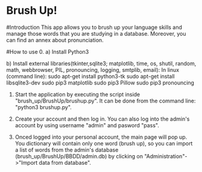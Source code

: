# Brush Up!

#Introduction
This app allows you to brush up your language skills and manage those words that you are studying in a database. Moreover, you can find an annex about pronunciation.

#How to use
0. a) Install Python3

   b) Install external libraries(tkinter,sqlite3; matplotlib, time, os, shutil, random, math, webbrowser, PIL, pronouncing, logging, smtplib, email):
In linux (command line):
sudo apt-get install python3-tk
sudo apt-get install libsqlite3-dev
sudo pip3 matplotlib
sudo pip3 Pillow
sudo pip3 pronouncing


1. Start the application by executing the script inside "brush_up/BrushUp/brushup.py". It can be done from the command line: "python3 brushup.py".

2. Create your account and then log in. You can also log into the admin's account by using username "admin" and pasword "pass".

3. Onced logged into your personal account, the main page will pop up. You dictionary will contain only one word (brush up), so you can import a list of words from the admin's database (brush_up/BrushUp/BBDD/admin.db) by clicking on  "Administration"->"Import data from database".
